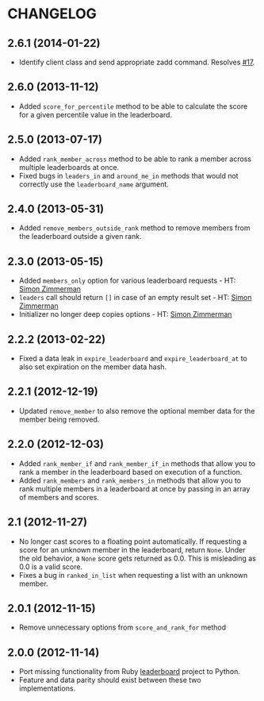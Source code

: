 # CHANGELOG

## 2.6.1 (2014-01-22)

* Identify client class and send appropriate zadd command. Resolves [#17](https://github.com/agoragames/leaderboard-python/issues/17).

## 2.6.0 (2013-11-12)

* Added `score_for_percentile` method to be able to calculate the score for a given percentile value in the leaderboard.

## 2.5.0 (2013-07-17)

* Added `rank_member_across` method to be able to rank a member across multiple leaderboards at once.
* Fixed bugs in `leaders_in` and `around_me_in` methods that would not correctly use the `leaderboard_name` argument.

## 2.4.0 (2013-05-31)

* Added `remove_members_outside_rank` method to remove members from the leaderboard outside a given rank.

## 2.3.0 (2013-05-15)

* Added `members_only` option for various leaderboard requests - HT: [Simon Zimmerman](https://github.com/simonz05)
* `leaders` call should return `[]` in case of an empty result set - HT: [Simon Zimmerman](https://github.com/simonz05)
* Initializer no longer deep copies options - HT: [Simon Zimmerman](https://github.com/simonz05)

## 2.2.2 (2013-02-22)

* Fixed a data leak in `expire_leaderboard` and `expire_leaderboard_at` to also set expiration on the member data hash.

## 2.2.1 (2012-12-19)

* Updated `remove_member` to also remove the optional member data for the member being removed.

## 2.2.0 (2012-12-03)

* Added `rank_member_if` and `rank_member_if_in` methods that allow you to rank a member in the leaderboard based on execution of a function.
* Added `rank_members` and `rank_members_in` methods that allow you to rank multiple members in a leaderboard at once by passing in an array of members and scores.

## 2.1 (2012-11-27)

* No longer cast scores to a floating point automatically. If requesting a score for an unknown member in the leaderboard, return `None`. Under the old behavior, a `None` score gets returned as 0.0. This is misleading as 0.0 is a valid score.
* Fixes a bug in `ranked_in_list` when requesting a list with an unknown member.

## 2.0.1 (2012-11-15)

* Remove unnecessary options from `score_and_rank_for` method

## 2.0.0 (2012-11-14)

* Port missing functionality from Ruby [leaderboard](https://github.com/agoragames/leaderboard) project to Python.
* Feature and data parity should exist between these two implementations.